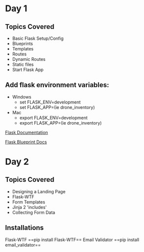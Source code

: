 # Day 1
## Topics Covered
- Basic Flask Setup/Config
- Blueprints
- Templates
- Routes
- Dynamic Routes
- Static files
- Start Flask App

## Add flask environment variables:

- Windows
  - set FLASK_ENV=development
  - set FLASK_APP=<NAME-OF-PROJECT>(ie drone_inventory)
- Mac
  - export FLASK_ENV=development
  - export FLASK_APP=<NAME-OF-PROJECT>(ie drone_inventory)
 
[Flask Documentation](https://flask.palletsprojects.com/en/1.1.x/)

[Flask Blueprint Docs](https://flask.palletsprojects.com/en/1.1.x/blueprints/)

# Day 2
## Topics Covered
- Designing a Landing Page
- Flask-WTF
- Form Templates
- Jinja 2 'includes'
- Collecting Form Data

## Installations
Flask-WTF ==pip install Flask-WTF== Email Validator ==pip install email_validator==
